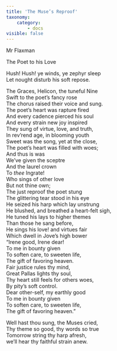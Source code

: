 ```yaml
---
title: 'The Muse’s Reproof'
taxonomy:
    category:
        - docs
visible: false
---
```


<div class="author">Mr Flaxman</div>

<span class="title">The Poet to his Love</span>

Hush! Hush! ye winds, ye zephyr sleep  
Let nought disturb his soft repose.  

The Graces, Helicon, the tuneful Nine  
Swift to the poet’s fancy rose  
The chorus raised their voice and sung.  
The poet’s heart was rapture fired  
And every cadence pierced his soul  
And every strain new joy inspired  
They sung of virtue, love, and truth,  
In rev’rend age, in blooming youth  
Sweet was the song, yet at the close,  
The poet’s heart was filled with woes;  
And thus is was   
We’ve given the sceptre  
And the laurel crown  
To *thee* Ingrate!  
Who sings of other love  
But not thine own;  
The just reproof the poet stung  
The glittering tear stood in his eye  
He seized his harp which lay unstrung  
He blushed, and breathed a heart-felt sigh,  
He tuned his lays to higher themes  
Than those he sang before,  
He sings his love! and virtues fair  
Which dwell in Jove’s high bower  
“Irene good, Irene dear!  
To me in bounty given  
To soften care, to sweeten life,  
The gift of favoring heaven.  
Fair justice rules thy mind,  
Great Pallas lights thy soul,  
Thy heart still feels for others woes,  
By pity’s soft control.  
Dear other-self, my earthly good  
To me in bounty given  
To soften care, to sweeten life,  
The gift of favoring heaven.”

Well hast thou sung, the Muses cried,  
Thy theme so good, thy words so true  
Tomorrow string thy harp afresh,  
we’ll hear thy faithful strain anew.